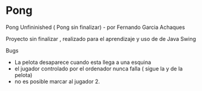 # Pong
Pong Unfininished ( Pong sin finalizar) - por Fernando Garcia Achaques

Proyecto sin finalizar , realizado para el aprendizaje y uso de de Java Swing

Bugs

- La pelota desaparece cuando esta llega a una esquina
- el jugador controlado por el ordenador nunca falla ( sigue la y de la pelota)
- no es posible marcar al jugador 2.
